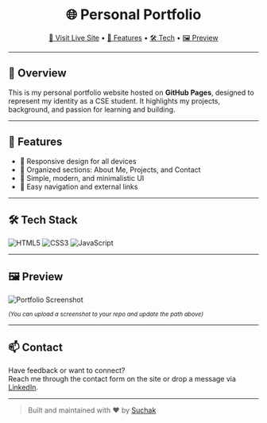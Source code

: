 <h1 align="center">🌐 Personal Portfolio</h1>
<p align="center">
  <a href="https://atsuchak.github.io" target="_blank">🌟 Visit Live Site</a> • 
  <a href="#-features">🚀 Features</a> • 
  <a href="#-tech-stack">🛠 Tech</a> • 
  <a href="#-preview">🖼 Preview</a>
</p>

---

## 📌 Overview

This is my personal portfolio website hosted on **GitHub Pages**, designed to represent my identity as a CSE student. It highlights my projects, background, and passion for learning and building.

---

## 🚀 Features

- 📱 Responsive design for all devices  
- 🧩 Organized sections: About Me, Projects, and Contact  
- 🎯 Simple, modern, and minimalistic UI  
- 🔗 Easy navigation and external links

---

## 🛠 Tech Stack

![HTML5](https://img.shields.io/badge/-HTML5-E34F26?style=flat&logo=html5&logoColor=white)
![CSS3](https://img.shields.io/badge/-CSS3-1572B6?style=flat&logo=css3)
![JavaScript](https://img.shields.io/badge/-JavaScript-F7DF1E?style=flat&logo=javascript&logoColor=black)

---

## 🖼 Preview

![Portfolio Screenshot](https://raw.githubusercontent.com/atsuchak/atsuchak.github.io/main/assets/preview.png)

<sub>_(You can upload a screenshot to your repo and update the path above)_</sub>

---

## 📫 Contact

Have feedback or want to connect?  
Reach me through the contact form on the site or drop a message via [LinkedIn](https://www.linkedin.com).

---

> Built and maintained with ❤️ by [Suchak](https://atsuchak.github.io)
